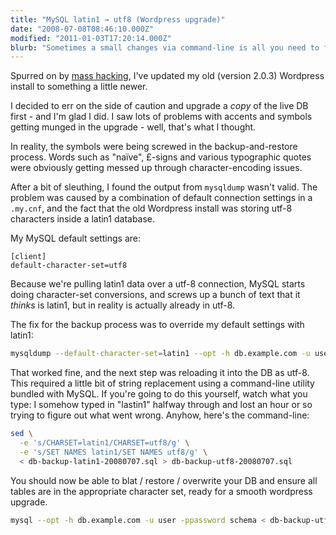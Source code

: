 ```yaml
---
title: "MySQL latin1 → utf8 (Wordpress upgrade)"
date: "2008-07-08T08:46:10.000Z"
modified: "2011-01-03T17:20:14.000Z"
blurb: "Sometimes a small changes via command-line is all you need to fix encoding issues with a MySQL backup"
---
```


Spurred on by [mass hacking](https://techcrunch.com/2008/06/11/my-blog-was-hacked-is-yours-next-huge-wordpress-security-issues/), I've updated my old (version 2.0.3) Wordpress install to something a little newer.

I decided to err on the side of caution and upgrade a _copy_ of the live DB first - and I'm glad I did. I saw lots of problems with accents and symbols getting munged in the upgrade - well, that's what I thought.

In reality, the symbols were being screwed in the backup-and-restore process. Words such as "naïve", £-signs and various typographic quotes were obviously getting messed up through character-encoding issues.

After a bit of sleuthing, I found the output from `mysqldump` wasn't valid. The problem was caused by a combination of default connection settings in a `.my.cnf`, and the fact that the old Wordpress install was storing utf-8 characters inside a latin1 database.

My MySQL default settings are:

```
[client]
default-character-set=utf8
```

Because we're pulling latin1 data over a utf-8 connection, MySQL starts doing character-set conversions, and screws up a bunch of text that it _thinks_ is latin1, but in reality is actually already in utf-8.

The fix for the backup process was to override my default settings with latin1:

```bash
mysqldump --default-character-set=latin1 --opt -h db.example.com -u user -ppassword schema > db-backup-latin1-20080707.sql
```

That worked fine, and the next step was reloading it into the DB as utf-8. This required a little bit of string replacement using a command-line utility bundled with MySQL. If you're going to do this yourself, watch what you type: I somehow typed in "lastin1" halfway through and lost an hour or so trying to figure out what went wrong. Anyhow, here's the command-line:

```bash
sed \
  -e 's/CHARSET=latin1/CHARSET=utf8/g' \
  -e 's/SET NAMES latin1/SET NAMES utf8/g' \
  < db-backup-latin1-20080707.sql > db-backup-utf8-20080707.sql
```

You should now be able to blat / restore / overwrite your DB and ensure all tables are in the appropriate character set, ready for a smooth wordpress upgrade.

```bash
mysql --opt -h db.example.com -u user -ppassword schema < db-backup-utf8-20080707.sql
```
